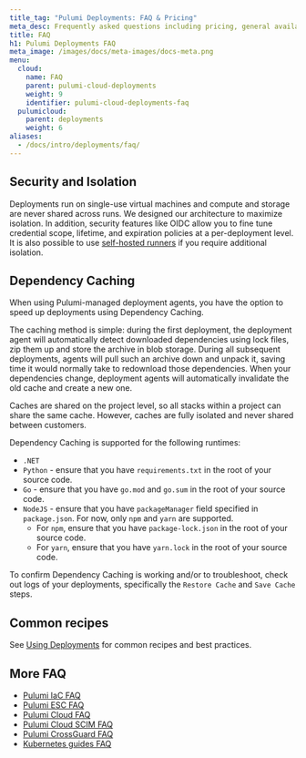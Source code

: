```yaml
---
title_tag: "Pulumi Deployments: FAQ & Pricing"
meta_desc: Frequently asked questions including pricing, general availability, and roadmap.
title: FAQ
h1: Pulumi Deployments FAQ
meta_image: /images/docs/meta-images/docs-meta.png
menu:
  cloud:
    name: FAQ
    parent: pulumi-cloud-deployments
    weight: 9
    identifier: pulumi-cloud-deployments-faq
  pulumicloud:
    parent: deployments
    weight: 6
aliases:
  - /docs/intro/deployments/faq/
---
```


## Security and Isolation

Deployments run on single-use virtual machines and compute and storage are never shared across runs. We designed our architecture to maximize isolation. In addition, security features like OIDC allow you to fine tune credential scope, lifetime, and expiration policies at a per-deployment level. It is also possible to use [self-hosted runners](/docs/pulumi-cloud/deployments/customer-managed-agents/) if you require additional isolation.

## Dependency Caching

When using Pulumi-managed deployment agents, you have the option to speed up deployments using Dependency Caching.

The caching method is simple: during the first deployment, the deployment agent will automatically detect downloaded dependencies using lock files, zip them up and store the archive in blob storage. During all subsequent deployments, agents will pull such an archive down and unpack it, saving time it would normally take to redownload those dependencies. When your dependencies change, deployment agents will automatically invalidate the old cache and create a new one.

Caches are shared on the project level, so all stacks within a project can share the same cache. However, caches are fully isolated and never shared between customers.

Dependency Caching is supported for the following runtimes:

- `.NET`
- `Python` - ensure that you have `requirements.txt` in the root of your source code.
- `Go` - ensure that you have `go.mod` and `go.sum` in the root of your source code.
- `NodeJS` - ensure that you have `packageManager` field specified in `package.json`. For now, only `npm` and `yarn` are supported.
  - For `npm`, ensure that you have `package-lock.json` in the root of your source code.
  - For `yarn`, ensure that you have `yarn.lock` in the root of your source code.

To confirm Dependency Caching is working and/or to troubleshoot, check out logs of your deployments, specifically the `Restore Cache` and `Save Cache` steps.

## Common recipes

See [Using Deployments](/docs/pulumi-cloud/deployments/reference/) for common recipes and best practices.

## More FAQ

- [Pulumi IaC FAQ](/docs/iac/support/faq/)
- [Pulumi ESC FAQ](/docs/esc/faq/)
- [Pulumi Cloud FAQ](/docs/pulumi-cloud/faq/)
- [Pulumi Cloud SCIM FAQ](/docs/pulumi-cloud/access-management/scim/faq/)
- [Pulumi CrossGuard FAQ](/docs/using-pulumi/crossguard/faq/)
- [Kubernetes guides FAQ](/docs/clouds/kubernetes/guides/faq/)
